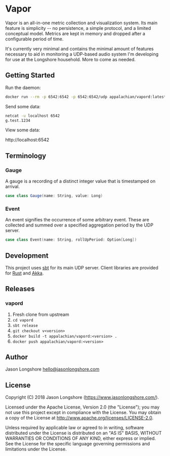 # Vapor

Vapor is an all-in-one metric collection and visualization system. Its main feature is simplicity -- no persistence, a simple protocol, and a limited conceptual model. Metrics are kept in memory and dropped after a configurable period of time.

It's currently very minimal and contains the minimal amount of features necessary to aid in monitoring a UDP-based audio system I'm developing for use at the Longshore household. More to come as needed.

## Getting Started

Run the daemon:

```bash
docker run --rm -p 6542:6542 -p 6542:6542/udp appalachian/vapord:latest
```

Send some data:

```bash
netcat -u localhost 6542
g.test.1234
```

View some data:

http://localhost:6542

## Terminology

### Gauge

A gauge is a recording of a distinct integer value that is timestamped on arrival.

```scala
case class Gauge(name: String, value: Long)
```

### Event

An event signifies the occurrence of some arbitrary event. These are collected and summed over a specified aggregation period by the UDP server.

```scala
case class Event(name: String, rollUpPeriod: Option[Long])
```

## Development

This project uses [sbt](https://www.scala-sbt.org/) for its main UDP server. Client libraries are provided for [Rust](https://www.rust-lang.org/en-US/) and [Akka](https://akka.io/).

## Releases

### vapord

1. Fresh clone from upstream
2. `cd vapord`
3. `sbt release`
4. `git checkout v<version>`
5. `docker build -t appalachian/vapord:<version> .`
6. `docker push appalachian/vapord:<version>`

## Author

Jason Longshore <hello@jasonlongshore.com>

## License

Copyright (C) 2018 Jason Longshore (https://www.jasonlongshore.com/).

Licensed under the Apache License, Version 2.0 (the "License"); you may not use this project except in compliance with the License. You may obtain a copy of the License at http://www.apache.org/licenses/LICENSE-2.0.

Unless required by applicable law or agreed to in writing, software distributed under the License is distributed on an "AS IS" BASIS, WITHOUT WARRANTIES OR CONDITIONS OF ANY KIND, either express or implied. See the License for the specific language governing permissions and limitations under the License.

